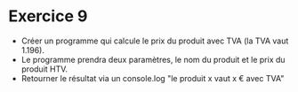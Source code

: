 # Exercice 9
- Créer un programme qui calcule le prix du produit avec TVA (la TVA vaut 1.196). 
- Le programme prendra deux paramètres, le nom du produit et le prix du produit HTV.
- Retourner le résultat via un console.log "le produit x vaut x € avec TVA"